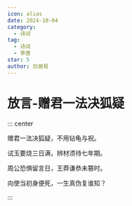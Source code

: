 ```yaml
---
icon: alias
date: 2024-10-04
category:
  - 诗词
tag:
  - 诗词
  - 李唐
star: 5
author: 白居易
---
```


# 放言-赠君一法决狐疑

<!-- more -->



::: center

赠君一法决狐疑，不用钻龟与祝<pinyin text="蓍" title="shī"></pinyin>。

试玉要烧三日满，辨材须待七年期。

周公恐惧留言日，王莽谦恭未篡时。

向使当初身便死，一生真伪复谁知？

:::